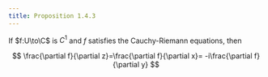 ```yaml
---
title: Proposition 1.4.3
---
```


If $f:U\to\C$ is $C^1$ and $f$ satisfies the Cauchy-Riemann equations,
then

$$
\frac{\partial f}{\partial z}=\frac{\partial f}{\partial x}=
-i\frac{\partial f}{\partial y}
$$
